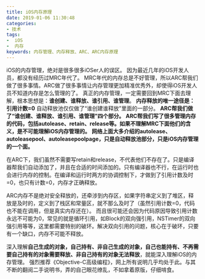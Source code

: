 ```yaml
---
title: iOS内存原理
date: 2019-01-06 11:30:48
categories:
- 技术
tags:
-  iOS
-  内存
keywords: 内存管理、内存释放、ARC、ARC内存原理
---
```


iOS的内存管理，绝对是很多很多iOSer人的误区。
因为最近几年的iOS开发人员，都没有经历过MRC年代了。
MRC年代的内存总是不好管理，所以ARC帮我们做了很多事情。ARC做了很多事情让内存管理更加精准优秀外，却使得iOS开发人员不知道内存是怎么管理的了。
真正的内存管理，一定需要回到MRC下面去理解，根本思想是：**谁创建、谁释放、谁引用、谁管理**。
**内存释放的唯一途径是：引用计数=0**
自动释放池仅仅做了“谁创建谁释放”里面的一部分。
**ARC帮我们做了“谁创建、谁释放、谁引用、谁管理”四个部分。**
**ARC帮我们写了很多管理内存的代码，包括autolease、retain、release等。如果不理解MRC下面他们的含义，是不可能理解iOS内存管理的。**
**网络上面大多介绍的autolease、autoleasepool、autoleasepoolpage，只是自动释放池部分，只是iOS内存管理的一个面。**

在ARC下，我们虽然不需要写retain和release，不代表他们不存在了。只是编译器帮我们自动添加了，并且在合适的时间添加的。只有编译器也不行，在运行时也会进行内存的控制。在编译和运行时两方的协调控制下，才做到了引用计数及时=0，也只有计数=0，内存才正确释放。

ARC内存不是绝对安全释放的，还牵涉到内存区，如果字符串定义到了堆区，释放是及时的，定义到了栈区和常量区，就不那么及时了（虽然引用计数=0，代码也不能在调用，但是真实内存还在）。
而且很可能还会因为代码原因导致引用计数永远不可能为0，常见的就是循环引用，如Block的双向强引用，NSTimer的双向强引用等等，这里都需要特别的破环。解决双向引用的问题，核心在于破环，只要有一个缺口，内存不可能不释放。

深入理解**自己生成的对象，自己持有、非自己生成的对象，自己也能持有、不再需要自己持有的对象需要释放、非自己持有的对象无法释放**，就能深入理解iOS的内存管理。
强烈推荐《Objective-C高级编程》，网上所有说明几乎均处于此。与其不断的翻阅二手说明书，弄的自己眼花缭乱，不如拿着原版，仔细啃食。
